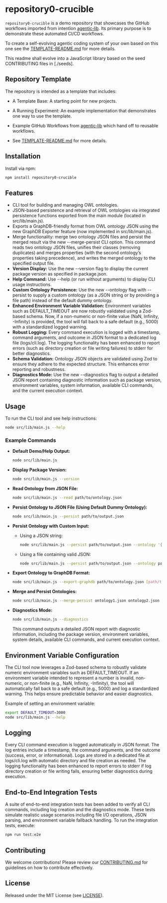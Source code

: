 # repository0-crucible

`repository0-crucible` is a demo repository that showcases the GitHub workflows imported from intentïon [agentic‑lib](https://github.com/xn-intenton-z2a/agentic-lib). Its primary purpose is to demonstrate these automated CI/CD workflows.

To create a self-evolving agentic coding system of your own based on this one see the [TEMPLATE-README.md](./TEMPLATE-README.md) for more details.

This readme shall evolve into a JavaScript library based on the seed CONTRIBUTING files in [./seeds].

## Repository Template

The repository is intended as a template that includes:
* A Template Base: A starting point for new projects.
* A Running Experiment: An example implementation that demonstrates one way to use the template.
* Example GitHub Workflows from [agentic‑lib](https://github.com/xn-intenton-z2a/agentic-lib) which hand off to reusable workflows.

* See [TEMPLATE-README.md](./TEMPLATE-README.md) for more details.

## Installation

Install via npm:

```bash
npm install repository0-crucible
```

## Features

- CLI tool for building and managing OWL ontologies.
- JSON-based persistence and retrieval of OWL ontologies via integrated persistence functions exported from the main module (located in src/lib/main.js).
- Exports a GraphDB-friendly format from OWL ontology JSON using the new GraphDB Exporter feature (now implemented in src/lib/main.js).
- Merge functionality: merge two ontology JSON files and persist the merged result via the new --merge-persist CLI option. This command reads two ontology JSON files, unifies their classes (removing duplicates) and merges properties (with the second ontology’s properties taking precedence), and writes the merged ontology to the specified output file.
- **Version Display:** Use the new --version flag to display the current package version as specified in package.json.
- **Help Command:** Use --help (or run without arguments) to display CLI usage instructions.
- **Custom Ontology Persistence:** Use the new --ontology flag with --persist to supply a custom ontology (as a JSON string or by providing a file path) instead of the default dummy ontology.
- **Enhanced Environment Variable Validation:** Environment variables such as DEFAULT_TIMEOUT are now robustly validated using a Zod-based schema. Now, if a non-numeric or non-finite value (NaN, Infinity, -Infinity) is provided, the tool will fall back to a safe default (e.g., 5000) with a standardized logged warning.
- **Robust Logging:** Every command execution is logged with a timestamp, command arguments, and outcome in JSON format to a dedicated log file (logs/cli.log). The logging functionality has been enhanced to report errors (such as directory creation or file writing failures) to stderr for better diagnostics.
- **Schema Validation:** Ontology JSON objects are validated using Zod to ensure they adhere to the expected structure. This enhances error reporting and robustness.
- **Diagnostics Mode:** Use the new --diagnostics flag to output a detailed JSON report containing diagnostic information such as package version, environment variables, system information, available CLI commands, and the current execution context.

## Usage

To run the CLI tool and see help instructions:

```bash
node src/lib/main.js --help
```

### Example Commands

- **Default Demo/Help Output:**
  ```bash
  node src/lib/main.js
  ```

- **Display Package Version:**
  ```bash
  node src/lib/main.js --version
  ```

- **Read Ontology from JSON File:**
  ```bash
  node src/lib/main.js --read path/to/ontology.json
  ```

- **Persist Ontology to JSON File (Using Default Dummy Ontology):**
  ```bash
  node src/lib/main.js --persist path/to/output.json
  ```

- **Persist Ontology with Custom Input:**
  - Using a JSON string:
    ```bash
    node src/lib/main.js --persist path/to/output.json --ontology '{"name": "Custom Ontology", "version": "2.0", "classes": ["CustomClass"], "properties": {"customProp": "customValue"}}'
    ```

  - Using a file containing valid JSON:
    ```bash
    node src/lib/main.js --persist path/to/output.json --ontology path/to/customOntology.json
    ```

- **Export Ontology to GraphDB Format:**
  ```bash
  node src/lib/main.js --export-graphdb path/to/ontology.json [path/to/output.json]
  ```

- **Merge and Persist Ontologies:**
  ```bash
  node src/lib/main.js --merge-persist ontology1.json ontology2.json mergedOntology.json
  ```

- **Diagnostics Mode:**
  ```bash
  node src/lib/main.js --diagnostics
  ```
  This command outputs a detailed JSON report with diagnostic information, including the package version, environment variables, system details, available CLI commands, and current execution context.

## Environment Variable Configuration

The CLI tool now leverages a Zod-based schema to robustly validate numeric environment variables such as DEFAULT_TIMEOUT. If an environment variable intended to represent a number is invalid, non-numeric, or non-finite (e.g., NaN, Infinity, -Infinity), the tool will automatically fall back to a safe default (e.g., 5000) and log a standardized warning. This helps ensure predictable behavior and easier diagnostics.

Example of setting an environment variable:

```bash
export DEFAULT_TIMEOUT=3000
node src/lib/main.js --help
```

## Logging

Every CLI command execution is logged automatically in JSON format. The log entries include a timestamp, the command arguments, and the outcome (success, error, or informational). Logs are stored in a dedicated file at logs/cli.log with automatic directory and file creation as needed. The logging functionality has been enhanced to report errors to stderr if log directory creation or file writing fails, ensuring better diagnostics during execution.

## End-to-End Integration Tests

A suite of end-to-end integration tests has been added to verify all CLI commands, including log creation and the diagnostics mode. These tests simulate realistic usage scenarios including file I/O operations, JSON parsing, and environment variable fallback handling. To run the integration tests, execute:

```bash
npm run test:e2e
```

## Contributing

We welcome contributions! Please review our [CONTRIBUTING.md](./CONTRIBUTING.md) for guidelines on how to contribute effectively.

## License

Released under the MIT License (see [LICENSE](./LICENSE)).
